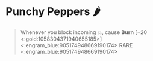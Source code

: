 # Punchy Peppers 🌶️ 
> Whenever you block incoming 💥, cause __Burn__ [+20 <:gold:1058304371940655185>]
<:engram_blue:905174948669190174> RARE <:engram_blue:905174948669190174>
